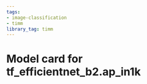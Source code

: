 ```yaml
---
tags:
- image-classification
- timm
library_tag: timm
---
```

# Model card for tf_efficientnet_b2.ap_in1k